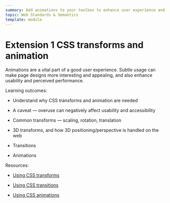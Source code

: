 ```yaml
---
summary: Add animations to your toolbox to enhance user experience and perceived performance.
topic: Web Standards & Semantics
template: module
---
```


# Extension 1 CSS transforms and animation

Animations are a vital part of a good user experience. Subtle usage can make page designs more interesting and appealing, and also enhance usability and perceived performance.

Learning outcomes:

- Understand why CSS transforms and animation are needed

- A caveat — overuse can negatively affect usability and accessibility

- Common transforms — scaling, rotation, translation

- 3D transforms, and how 3D positioning/perspective is handled on the web

- Transitions

- Animations

Resources:

- [Using CSS transforms](https://developer.mozilla.org/docs/Web/CSS/CSS_Transforms/Using_CSS_transforms)

- [Using CSS transitions](https://developer.mozilla.org/docs/Web/CSS/CSS_Transitions/Using_CSS_transitions)

- [Using CSS animations](https://developer.mozilla.org/docs/Web/CSS/CSS_Animations/Using_CSS_animations)
